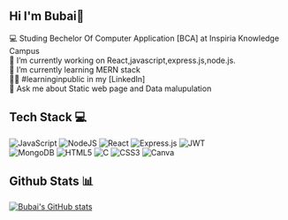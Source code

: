 
## Hi I'm Bubai👋





 💻 Studing Bechelor Of Computer Application [BCA] at Inspiria Knowledge Campus<br/>
 🔭 I’m currently working on React,javascript,express.js,node.js.<br/>
 🌱 I’m currently learning MERN stack<br/>
 👨‍⚖ #learninginpublic in my [LinkedIn] <br/>
 💬 Ask me about Static web page and Data malupulation<br/>


 ## Tech Stack 💻
 
 ![JavaScript](https://img.shields.io/badge/javascript-%23323330.svg?style=for-the-badge&logo=javascript&logoColor=%23F7DF1E)
 ![NodeJS](https://img.shields.io/badge/node.js-6DA55F?style=for-the-badge&logo=node.js&logoColor=white)
 ![React](https://img.shields.io/badge/react-%2320232a.svg?style=for-the-badge&logo=react&logoColor=%2361DAFB)
 ![Express.js](https://img.shields.io/badge/express.js-%23404d59.svg?style=for-the-badge&logo=express&logoColor=%2361DAFB)
 ![JWT](https://img.shields.io/badge/JWT-black?style=for-the-badge&logo=JSON%20web%20tokens)<br/>
 ![MongoDB](https://img.shields.io/badge/MongoDB-%234ea94b.svg?style=for-the-badge&logo=mongodb&logoColor=white)
 ![HTML5](https://img.shields.io/badge/html5-%23E34F26.svg?style=for-the-badge&logo=html5&logoColor=white)
 ![C](https://img.shields.io/badge/c-%2300599C.svg?style=for-the-badge&logo=c&logoColor=white)
 ![CSS3](https://img.shields.io/badge/css3-%231572B6.svg?style=for-the-badge&logo=css3&logoColor=white)
 ![Canva](https://img.shields.io/badge/Canva-%2300C4CC.svg?style=for-the-badge&logo=Canva&logoColor=white)

## Github Stats 📊

[![Bubai's GitHub stats](https://github-readme-stats.vercel.app/api?username=BubaiShil&count_private=true&show_icons=true&theme=tokyonight&hide_rank=false)](https://github.com/BubaiShil/github-readme-stats)

